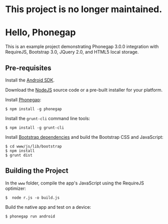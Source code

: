 # This project is no longer maintained.

# Hello, Phonegap

This is an example project demonstrating Phonegap 3.0.0 integration with
RequireJS, Bootstrap 3.0, JQuery 2.0, and HTML5 local storage.

## Pre-requisites

Install the [Android SDK](http://developer.android.com/sdk/index.html).

Download the [NodeJS](http://nodejs.org/download/) source code or a pre-built
installer for your platform.

Install [Phonegap](http://phonegap.com/install/):

	$ npm install -g phonegap

Install the `grunt-cli` command line tools:

	$ npm install -g grunt-cli

Install [Bootstrap dependencies](https://github.com/twbs/bootstrap) and
build the Bootstrap CSS and JavaScript:

	$ cd www/js/lib/bootstrap
	$ npm install
	$ grunt dist

## Building the Project

In the `www` folder, compile the app's JavaScript using the RequireJS optimizer:

	$  node r.js -o build.js

Build the native app and test on a device:

	$ phonegap run android
